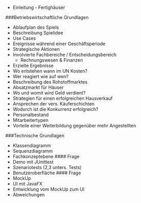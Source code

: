 * Einleitung - Fertighäuser

###Betriebswirtschaftliche Grundlagen
*	Ablaufplan des Spiels
  * Beschreibung Spielidee
  * Use Cases
*	Ereignisse während einer Geschäftsperiode
  *	Strategische Aktionen
  *	Involvierte Fachbereiche / Entscheidungsbereich
    * Rechnungswesen & Finanzen
  * Erzielte Ergebnisse
*	Wo entstehen wann im UN Kosten?
*	Wer reagiert wie auf wen?
 * Beschreibung des Rohstoffmarktes 	
 *	Absatzmarkt für Häuser
* Wo und womit wird Geld verdient?
 * Strategien für einen erfolgreichen Hausverkauf
 * Ansprechen der vers. Käuferschichten 
* Wodurch ist die Konkurrenz erfolgreich?
* Personalbestand
 * Mitarbeitertypen 
 * Vorteile einer Weiterbildung gegenüber mehr Angestellten

 
###Technische Grundlagen
*	Klassendiagramm
* Sequenzdiagramm
*	Fachkonzeptebene  #### Frage
  * Demo mit JUnittest
  * Szenariotests (2,3 unters. Tests)
*	Benutzeroberfläche  #### Frage
  * MockUp
  * UI mit JavaFX
   * Entwicklung vom MockUp zum UI
   * Abweichungen
